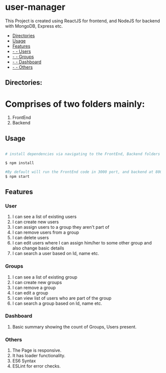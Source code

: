 
# user-manager

This Project is created using ReactJS for frontend, and NodeJS for backend with MongoDB, Express etc.


 - [Directories](#directories)
 - [Usage](#Usage)
 - [Features](#features)
 - [ - - Users](#Users)
 - [ - - Groups](#Groups)
 - [ - - Dashboard](#Dashboard)
 - [ - - Others](#others)

## Directories:

 # Comprises of two folders mainly:
 1) FrontEnd
 2) Backend


## Usage


``` bash

# install dependencies via navigating to the FrontEnd, Backend folders

$ npm install

#By default will run the FrontEnd code in 3000 port, and backend at 8005
$ npm start

```



## Features

### User

1) I can see a list of existing users
2) I can create new users
3) I can assign users to a group they aren't part of
4) I can remove users from a group
5) I can delete users
6) I can edit users where I can assign him/her to some other group and also change basic details
7) I can search a user based on Id, name etc.

### Groups

1) I can see a list of existing group
2) I can create new groups
4) I can remove a group
5) I can edit a group
6) I can view list of users who are part of the group
7) I can search a group based on Id, name etc.

### Dashboard

1) Basic summary showing the count of Groups, Users present.

### Others

1) The Page is responsive.
2) It has loader functionality.
3) ES6 Syntax
4) ESLint for error checks.
